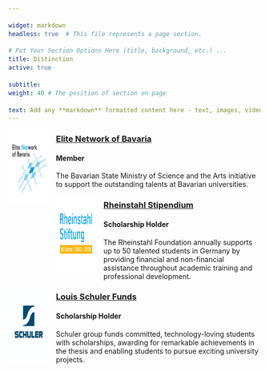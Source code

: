 ```yaml
---

widget: markdown
headless: true  # This file represents a page section.

# Put Your Section Options Here (title, background, etc.) ...
title: Distinction
active: true

subtitle:
weight: 40 # The position of section on page

text: Add any **markdown** formatted content here - text, images, videos, galleries - and even HTML code!
---
```


<p>
<div>
    <p style="float: left ;padding-left: 0px;  margin: 0 15px 0 0"><img src="/images/enblogo.png" height="150px" width="80px" ></p> 
</div>
<a href="https://www.elitenetzwerk.bayern.de/start"><h3>Elite Network of Bavaria </a> <h4>Member</h4>

The Bavarian State Ministry of Science and the Arts initiative to support the outstanding talents at Bavarian
universities.
 </p>

<p>
<div>
    <p style="float: left ;padding-left: 0px;  margin: 0 15px 0 0"><img src="/images/rs.png" height="150px" width="80px" ></p> 
</div>
<a href="https://www.rheinstahl-stiftung.de/"><h3>Rheinstahl Stipendium </a> <h4>Scholarship Holder</h4>

The Rheinstahl Foundation annually supports up to 50 talented students in Germany by providing financial
and non-financial assistance throughout academic training and professional development.
<p>

<div>
    <p style="float: left ;padding-left: 0px;  margin: 0 15px 0 0"><img src="/images/Schuler.jpg" height="150px" width="80px" ></p> 
</div>

[<h3>Louis Schuler Funds](https://www.schulergroup.com/human_resources/studenten/stipendium/index.html) <h4> Scholarship Holder </h4>
Schuler group funds committed, technology-loving students with scholarships, awarding for remarkable
achievements in the thesis and enabling students to pursue exciting university projects.


  